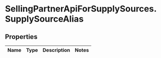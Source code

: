 # SellingPartnerApiForSupplySources.SupplySourceAlias

## Properties
Name | Type | Description | Notes
------------ | ------------- | ------------- | -------------


